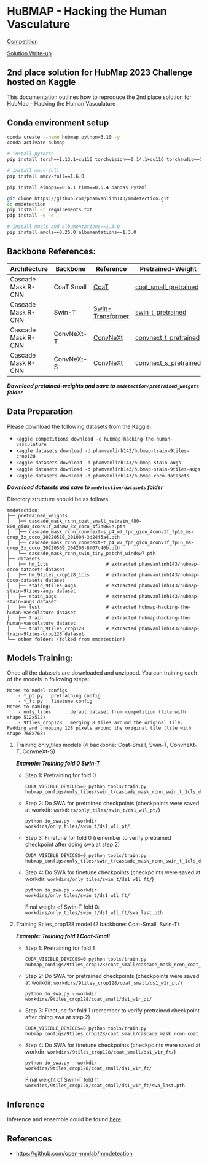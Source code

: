 # HuBMAP - Hacking the Human Vasculature

[Competition](https://www.kaggle.com/competitions/hubmap-hacking-the-human-vasculature)

[Solution Write-up](https://www.kaggle.com/competitions/hubmap-hacking-the-human-vasculature/discussion/429240)

## 2nd place solution for HubMap 2023 Challenge hosted on Kaggle

This documentation outlines how to reproduce the 2nd place solution for HubMap - Hacking the Human Vasculature

## Conda environment setup
```bash
conda create --name hubmap python=3.10 -y
conda activate hubmap

# install pytorch
pip install torch==1.13.1+cu116 torchvision==0.14.1+cu116 torchaudio==0.13.1 --extra-index-url https://download.pytorch.org/whl/cu116

# install mmcv-full
pip install mmcv-full==1.6.0

pip install einops==0.6.1 timm==0.5.4 pandas PyYaml 

git clone https://github.com/phamvanlinh143/mmdetection.git
cd mmdetection
pip install -r requirements.txt
pip install -v -e .

# install mmcls and albumentations==1.3.0
pip install mmcls==0.25.0 albumentations==1.3.0
```
## Backbone References:

| Architecture | Backbone | Reference | Pretrained-Weight |
| --- | --- | --- | --- | 
| Cascade Mask R-CNN | CoaT Small | [CoaT](https://github.com/mlpc-ucsd/CoaT) | [coat_small_pretrained](https://vcl.ucsd.edu/coat/pretrained/tasks/mmdet/cascade_mask_rcnn_coat_small_mstrain_480-800_giou_4conv1f_adamw_3x_coco_4f7a069e.pth) |
| Cascade Mask R-CNN | Swin-T | [Swin-Transformer](https://github.com/SwinTransformer/Swin-Transformer-Object-Detection) | [swin_t_pretrained](https://github.com/SwinTransformer/storage/releases/download/v1.0.2/cascade_mask_rcnn_swin_tiny_patch4_window7.pth) |
| Cascade Mask R-CNN | ConvNeXt-T | [ConvNeXt](https://github.com/open-mmlab/mmpretrain/blob/mmcls-0.x/mmcls/models/backbones/convnext.py) | [convnext_t_pretrained](https://download.openmmlab.com/mmdetection/v2.0/convnext/cascade_mask_rcnn_convnext-t_p4_w7_fpn_giou_4conv1f_fp16_ms-crop_3x_coco/cascade_mask_rcnn_convnext-t_p4_w7_fpn_giou_4conv1f_fp16_ms-crop_3x_coco_20220509_204200-8f07c40b.pth) |
| Cascade Mask R-CNN | ConvNeXt-S | [ConvNeXt](https://github.com/open-mmlab/mmpretrain/blob/mmcls-0.x/mmcls/models/backbones/convnext.py) | [convnext_s_pretrained](https://download.openmmlab.com/mmdetection/v2.0/convnext/cascade_mask_rcnn_convnext-s_p4_w7_fpn_giou_4conv1f_fp16_ms-crop_3x_coco/cascade_mask_rcnn_convnext-s_p4_w7_fpn_giou_4conv1f_fp16_ms-crop_3x_coco_20220510_201004-3d24f5a4.pth) |

***Download pretained-weights and save to `mmdetection/pretrained_weights` folder***

## Data Preparation

Please download the following datasets from the Kaggle:

- `kaggle competitions download -c hubmap-hacking-the-human-vasculature`
- `kaggle datasets download -d phamvanlinh143/hubmap-train-9tiles-crop128`
- `kaggle datasets download -d phamvanlinh143/hubmap-stain-augs`
- `kaggle datasets download -d phamvanlinh143/hubmap-stain-9tiles-augs`
- `kaggle datasets download -d phamvanlinh143/hubmap-coco-datasets`

***Download datasets and save to `mmdetection/datasets` folder***

Directory structure should be as follows.

```
mmdetection
├── pretrained_weights
│   ├── cascade_mask_rcnn_coat_small_mstrain_480-800_giou_4conv1f_adamw_3x_coco_4f7a069e.pth
│   ├── cascade_mask_rcnn_convnext-s_p4_w7_fpn_giou_4conv1f_fp16_ms-crop_3x_coco_20220510_201004-3d24f5a4.pth
│   ├── cascade_mask_rcnn_convnext-t_p4_w7_fpn_giou_4conv1f_fp16_ms-crop_3x_coco_20220509_204200-8f07c40b.pth
│   └── cascade_mask_rcnn_swin_tiny_patch4_window7.pth
├── datasets
│   ├── hm_1cls                     # extracted phamvanlinh143/hubmap-coco-datasets dataset
│   ├── hm_9tiles_crop128_1cls      # extracted phamvanlinh143/hubmap-coco-datasets dataset
│   ├── stain_9tiles_augs           # extracted phamvanlinh143/hubmap-stain-9tiles-augs dataset
│   ├── stain_augs                  # extracted phamvanlinh143/hubmap-stain-augs dataset
│   ├── test                        # extracted hubmap-hacking-the-human-vasculature dataset
│   ├── train                       # extracted hubmap-hacking-the-human-vasculature dataset
│   └── train_9tiles_crop128        # extracted phamvanlinh143/hubmap-train-9tiles-crop128 dataset
└── other folders (folked from mmdetection)
``` 

## Models Training:

Once all the datasets are downloaded and unzipped. You can training each of the models in following steps:

```
Notes to model configs
    - *_pt.py : pretraining config
    - *_ft.py : finetune config
Notes to naming:
    - only_tiles     : defaut dataset from competition (tile with shape 512x512)
    - 9tiles_crop128 : merging 8 tiles around the original tile. Padding and cropping 128 pixels around the original tile (tile with shape 768x768). 
```

1. Training only_tiles models (4 backbone: Coat-Small, Swin-T, ConvneXt-T, ConvneXt-S)

    ***Example: Training fold 0 Swin-T***

    - Step 1: Pretraining for fold 0
        ```
        CUDA_VISIBLE_DEVICES=0 python tools/train.py hubmap_configs/only_tiles/swin_t/cascade_mask_rcnn_swin_t_1cls_ds1_w1l_pt.py
        ```
    - Step 2: Do SWA for pretrained checkpoints (checkpoints were saved at workdir: `workdirs/only_tiles/swin_t/ds1_w1l_pt/`)
        ```
        python do_swa.py --workdir workdirs/only_tiles/swin_t/ds1_w1l_pt/
        ```
    - Step 3: Finetune for fold 0 (remember to verify pretrained checkpoint after doing swa at step 2)
        ```
        CUDA_VISIBLE_DEVICES=0 python tools/train.py hubmap_configs/only_tiles/swin_t/cascade_mask_rcnn_swin_t_1cls_ds1_w1l_ft.py
        ```
    - Step 4: Do SWA for finetune checkpoints (checkpoints were saved at workdir: `workdirs/only_tiles/swin_t/ds1_w1l_ft/`)
        ```
        python do_swa.py --workdir workdirs/only_tiles/swin_t/ds1_w1l_ft/
        ```
        Final weight of Swin-T fold 0: `workdirs/only_tiles/swin_t/ds1_w1l_ft/swa_last.pth`


2. Training 9tiles_crop128 model (2 backbone: Coat-Small, Swin-T)

    ***Example: Training fold 1 Coat-Small***

    - Step 1: Pretraining for fold 1
        ```
        CUDA_VISIBLE_DEVICES=0 python tools/train.py hubmap_configs/9tiles_crop128/coat_small/cascade_mask_rcnn_coat_small_1cls_crop128_ds1_w1r_pt.py
        ```
    - Step 2: Do SWA for pretrained checkpoints (checkpoints were saved at workdir: `workdirs/9tiles_crop128/coat_small/ds1_w1r_pt/`)
        ```
        python do_swa.py --workdir workdirs/9tiles_crop128/coat_small/ds1_w1r_pt/
        ```
    - Step 3: Finetune for fold 1 (remember to verify pretrained checkpoint after doing swa at step 2)
        ```
        CUDA_VISIBLE_DEVICES=0 python tools/train.py hubmap_configs/9tiles_crop128/coat_small/cascade_mask_rcnn_coat_small_1cls_crop128_ds1_w1r_ft.py
        ```
    - Step 4: Do SWA for finetune checkpoints (checkpoints were saved at workdir: `workdirs/9tiles_crop128/coat_small/ds1_w1r_ft/`)
        ```
        python do_swa.py --workdir workdirs/9tiles_crop128/coat_small/ds1_w1r_ft/
        ```
        Final weight of Swin-T fold 1: `workdirs/9tiles_crop128/coat_small/ds1_w1r_ft/swa_last.pth`

## Inference
Inference and ensemble could be found [here](https://www.kaggle.com/code/phamvanlinh143/hubmap-2nd-place-inference).

## References
* https://github.com/open-mmlab/mmdetection